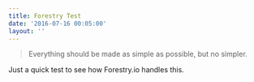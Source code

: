 ```yaml
---
title: Forestry Test
date: '2016-07-16 00:05:00'
layout: ''
---
```

> Everything should be made as simple as possible, but no simpler.

Just a quick test to see how Forestry.io handles this.